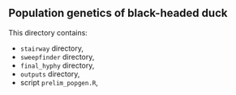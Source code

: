 ## Population genetics of black-headed duck  
  
This directory contains:
* `stairway` directory, 
* `sweepfinder` directory,
* `final_hyphy` directory,
* `outputs` directory,
* script `prelim_popgen.R`,
